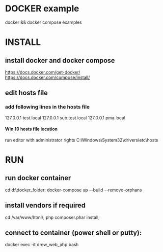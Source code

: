 # DOCKER example

docker && docker compose examples


# INSTALL 

##  install docker and docker compose

https://docs.docker.com/get-docker/
https://docs.docker.com/compose/install/

## edit hosts file 

### add following lines in the hosts file 

127.0.0.1 test.local
127.0.0.1 sub.test.local
127.0.0.1 pma.local

#### Win 10 hosts file location 
 
 run editor with administrator rights 
 C:\Windows\System32\drivers\etc\hosts


# RUN 

## run docker container
 
 cd d:\docker_folder\;
 docker-compose up --build   --remove-orphans

## install vendors if required

cd /var/www/html/; php composer.phar install;

## connect to container (power shell or putty):   

docker exec -it drew_web_php bash



 
 
 
 
